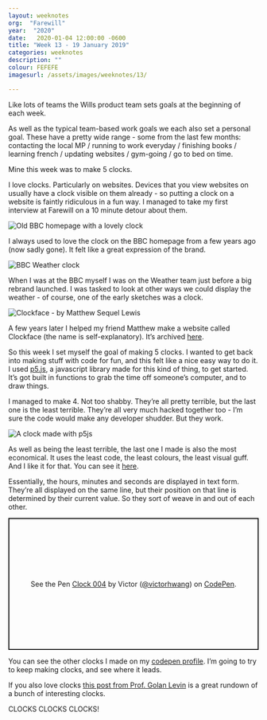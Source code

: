 ```yaml
---
layout: weeknotes
org:  "Farewill"
year:  "2020"
date:   2020-01-04 12:00:00 -0600
title: "Week 13 - 19 January 2019"
categories: weeknotes
description: ""
colour: FEFEFE
imagesurl: /assets/images/weeknotes/13/

---
```



Like lots of teams the Wills product team sets goals at the beginning of each week.

As well as the typical team-based work goals we each also set a personal goal. These have a pretty wide range - some from the last few months: contacting the local MP / running to work everyday / finishing books / learning french / updating websites / gym-going / go to bed on time.  

Mine this week was to make 5 clocks. 

I love clocks. Particularly on websites. Devices that you view websites on usually have a clock visible on them already - so putting a clock on a website is faintly ridiculous in a fun way. I managed to take my first interview at Farewill on a 10 minute detour about them. 

<img src="{{page.imagesurl}}bbc-homepage-clock.jpg"
alt="Old BBC homepage with a lovely clock">

I always used to love the clock on the BBC homepage from a few years ago (now sadly gone). It felt like a great expression of the brand. 

<img src="{{page.imagesurl}}weather1.png"
alt="BBC Weather clock">

When I was at the BBC myself I was on the Weather team just before a big rebrand launched. I was tasked to look at other ways we could display the weather - of course, one of the early sketches was a clock. 

<img src="{{page.imagesurl}}clockface.png"
alt="Clockface - by Matthew Sequel Lewis">


A few years later I helped my friend Matthew make a website called Clockface (the name is self-explanatory). It’s archived [here](https://clockface.netlify.com/). 


So this week I set myself the goal of making 5 clocks. I wanted to get back into making stuff with code for fun, and this felt like a nice easy way to do it. I used [p5.js](https://p5js.org/), a javascript library made for this kind of thing, to get started. It’s got built in functions to grab the time off someone’s computer, and to draw things. 


I managed to make 4. Not too shabby. They’re all pretty terrible, but the last one is the least terrible. They’re all very much hacked together too - I’m sure the code would make any developer shudder. But they work.


<img src="{{page.imagesurl}}p5js-clock-004-victor-hwang.png"
alt="A clock made with p5js">

As well as being the least terrible, the last one I made is also the most economical. It uses the least code, the least colours, the least visual guff. And I like it for that. You can see it [here](https://codepen.io/victorhwang/pen/RwNqwdK). 

Essentially, the hours, minutes and seconds are displayed in text form. They’re all displayed on the same line, but their position on that line is determined by their current value. So they sort of weave in and out of each other.

<p class="codepen" data-height="800" data-theme-id="default" data-default-tab="result" data-user="victorhwang" data-slug-hash="RwNqwdK" style="height: 265px; box-sizing: border-box; display: flex; align-items: center; justify-content: center; border: 2px solid; margin: 1em 0; padding: 1em;" data-pen-title="Clock 004">
  <span>See the Pen <a href="https://codepen.io/victorhwang/pen/RwNqwdK">
  Clock 004</a> by Victor (<a href="https://codepen.io/victorhwang">@victorhwang</a>)
  on <a href="https://codepen.io">CodePen</a>.</span>
</p>
<script async src="https://static.codepen.io/assets/embed/ei.js"></script>


You can see the other clocks I made on my [codepen profile](https://codepen.io/victorhwang). 
I’m going to try to keep making clocks, and see where it leads. 

If you also love clocks [this post from Prof. Golan Levin](http://cmuems.com/2016/60212/lectures/lecture-09-09b-clocks/) is a great rundown of a bunch of interesting clocks. 

CLOCKS CLOCKS CLOCKS!
